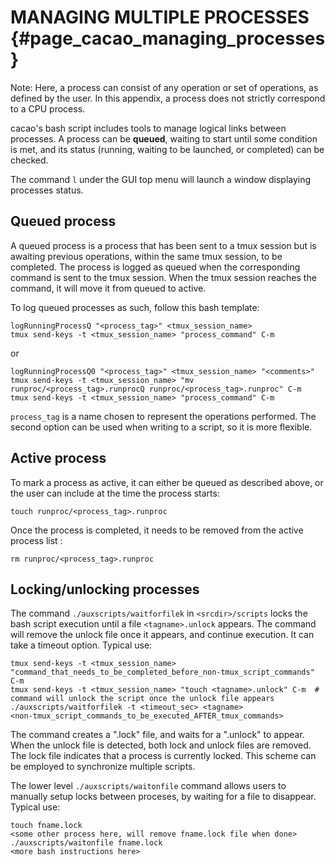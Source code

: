 
# MANAGING MULTIPLE PROCESSES {#page_cacao_managing_processes}

Note: Here, a process can consist of any operation or set of operations, as defined by the user. In this appendix, a process does not strictly correspond to a CPU process.

cacao's bash script includes tools to manage logical links between processes. A process can be **queued**, waiting to start until some condition is met, and its status (running, waiting to be launched, or completed) can be checked. 

The command `l` under the GUI top menu will launch a window displaying processes status. 

## Queued process

A queued process is a process that has been sent to a tmux session but is awaiting previous operations, within the same tmux session, to be completed. The process is logged as queued when the corresponding command is sent to the tmux session. When the tmux session reaches the command, it will move it from queued to active.


To log queued processes as such, follow this bash template:

	logRunningProcessQ "<process_tag>" <tmux_session_name>
	tmux send-keys -t <tmux_session_name> "process_command" C-m

or

	logRunningProcessQ0 "<process_tag>" <tmux_session_name> "<comments>"
	tmux send-keys -t <tmux_session_name> "mv runproc/<process_tag>.runprocQ runproc/<process_tag>.runproc" C-m
	tmux send-keys -t <tmux_session_name> "process_command" C-m

`process_tag` is a name chosen to represent the operations performed. The second option can be used when writing to a script, so it is more flexible.


## Active process

To mark a process as active, it can either be queued as described above, or the user can include at the time the process starts:

	touch runproc/<process_tag>.runproc

Once the process is completed, it needs to be removed from the active process list :

	rm runproc/<process_tag>.runproc

## Locking/unlocking processes

The command `./auxscripts/waitforfilek` in `<srcdir>/scripts` locks the bash script execution until a file `<tagname>.unlock` appears. The command will remove the unlock file once it appears, and continue execution. It can take a timeout option. Typical use:

	tmux send-keys -t <tmux_session_name> "command_that_needs_to_be_completed_before_non-tmux_script_commands" C-m
	tmux send-keys -t <tmux_session_name> "touch <tagname>.unlock" C-m  # command will unlock the script once the unlock file appears
	./auxscripts/waitforfilek -t <timeout_sec> <tagname>
	<non-tmux_script_commands_to_be_executed_AFTER_tmux_commands>

The command creates a "<tagname>.lock" file, and waits for a "<tagname>.unlock" to appear. When the unlock file is detected, both lock and unlock files are removed. The lock file indicates that a process is currently locked. This scheme can be employed to synchronize multiple scripts. 

The lower level `./auxscripts/waitonfile` command allows users to manually setup locks between proceses, by waiting for a file to disappear. Typical use:

	touch fname.lock
	<some other process here, will remove fname.lock file when done>
	./auxscripts/waitonfile fname.lock
	<more bash instructions here>
